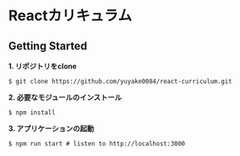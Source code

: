 # Reactカリキュラム

## Getting Started

**1. リポジトリをclone**

```
$ git clone https://github.com/yuyake0084/react-curriculum.git
```

**2. 必要なモジュールのインストール**

```
$ npm install
```

**3. アプリケーションの起動**

```
$ npm run start # listen to http://localhost:3000
```


